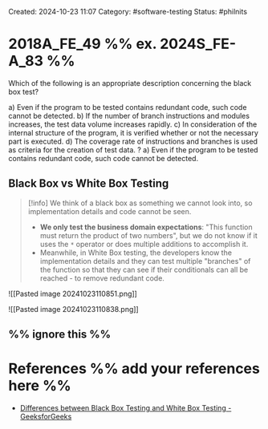 Created: 2024-10-23 11:07
Category: #software-testing 
Status: #philnits



# 2018A_FE_49 %% ex. 2024S_FE-A_83 %%

Which of the following is an appropriate description concerning the black box test?

a) Even if the program to be tested contains redundant code, such code cannot be detected. 
b) If the number of branch instructions and modules increases, the test data volume 
increases rapidly. 
c) In consideration of the internal structure of the program, it is verified whether or not the 
necessary part is executed. 
d) The coverage rate of instructions and branches is used as criteria for the creation of test 
data. 
? 
a) Even if the program to be tested contains redundant code, such code cannot be detected. 

## Black Box vs White Box Testing

> [!info] We think of a black box as something we cannot look into, so implementation details and code cannot be seen.
> - **We only test the business domain expectations**: "This function must return the product of two numbers", but we do not know if it uses the `*` operator or does multiple additions to accomplish it.
> - Meanwhile, in White Box testing, the developers know the implementation details and they can test multiple "branches" of the function so that they can see if their conditionals can all be reached - to remove redundant code.

![[Pasted image 20241023110851.png]]

![[Pasted image 20241023110838.png]]

%% ignore this %%
---









# References %% add your references here %%
- [Differences between Black Box Testing and White Box Testing - GeeksforGeeks](https://www.geeksforgeeks.org/differences-between-black-box-testing-vs-white-box-testing/)